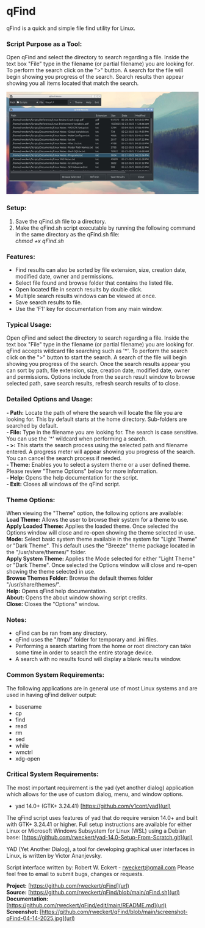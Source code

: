 # qFind
qFind is a quick and simple file find utility for Linux.

### Script Purpose as a Tool:
Open qFind and select the directory to search regarding a file. Inside the text box "File" type in the filename (or partial filename) you are looking for. To perform the search click on the ">" button. A search for the file will begin showing you progress of the search. Search results then appear showing you all items located that match the search.

![qFind Screenshot](https://github.com/rweckert/qFind/blob/main/screenshot-qFind-04-14-2025.jpg)

### Setup:
1) Save the qFind.sh file to a directory.
2) Make the qFind.sh script executable by running the following command in the same directory as the qFind.sh file:<br/>
_chmod +x qFind.sh_

### Features:
- Find results can also be sorted by file extension, size, creation date, modified date, owner and permissions.
- Select file found and browse folder that contains the listed file.
- Open located file in search results by double click.
- Multiple search results windows can be viewed at once.
- Save search results to file.
- Use the 'F1' key for documentation from any main window.

### Typical Usage:
Open qFind and select the directory to search regarding a file. Inside the text box "File" type in the filename (or partial filename) you are looking for. qFind accepts wildcard file searching such as '*'. To perform the search click on the ">" button to start the search. A search of the file will begin showing you progress of the search. Once the search results appear you can sort by path, file extension, size, creation date, modified date, owner and permissions. Options include from the search result window to browse selected path, save search results, refresh search results of to close.

### Detailed Options and Usage:
**- Path:** Locate the path of where the search will locate the file you are looking for. This by default starts at the home directory. Sub-folders are searched by default.<br/>
**- File:** Type in the filename you are looking for. The search is case sensitive. You can use the '*' wildcard when performing a search.<br/>
**- >:** This starts the search process using the selected path and filename entered. A progress meter will appear showing you progress of the search. You can cancel the search process if needed.<br/>
**- Theme:** Enables you to select a system theme or a user defined theme. Please review "Theme Options" below for more information.<br/>
**- Help:** Opens the help documentation for the script.<br/>
**- Exit:** Closes all windows of the qFind script.

### Theme Options:
When viewing the "Theme" option, the following options are available:<br/>
**Load Theme:** Allows the user to browse their system for a theme to use.<br/>
**Apply Loaded Theme:** Applies the loaded theme. Once selected the Options window will close and re-open showing the theme selected in use.<br/>
**Mode:** Select basic system theme available in the system for "Light Theme" or "Dark Theme". This default uses the "Breeze" theme package located in the "/usr/share/themes/" folder.<br/>
**Apply System Theme:** Applies the Mode selected for either "Light Theme" or "Dark Theme". Once selected the Options window will close and re-open showing the theme selected in use.<br/>
**Browse Themes Folder:** Browse the default themes folder "/usr/share/themes/".<br/>
**Help:** Opens qFind help documentation.<br/>
**About:** Opens the about window showing script credits.<br/>
**Close:** Closes the "Options" window.

### Notes:
- qFind can be ran from any directory.
- qFind uses the "/tmp/" folder for temporary and .ini files.
- Performing a search starting from the home or root directory can take some time in order to search the entire storage device.
- A search with no results found will display a blank results window.

### Common System Requirements:
The following applications are in general use of most Linux systems and are used in having qFind deliver output:
- basename
- cp
- find
- read
- rm
- sed
- while
- wmctrl
- xdg-open

### Critical System Requirements:
The most important requirement is the yad (yet another dialog) application which allows for the use of custom dialog, menu, and window options.

- yad 14.0+ (GTK+ 3.24.41) [https://github.com/v1cont/yad](url)

The qFind script uses features of yad that do require version 14.0+ and built with GTK+ 3.24.41 or higher. Full setup instructions are available for either Linux or Microsoft Windows Subsystem for Linux (WSL) using a Debian base: [https://github.com/rweckert/yad-14.0-Setup-From-Scratch.git](url)

YAD (Yet Another Dialog), a tool for developing graphical user interfaces in Linux, is written by Victor Ananjevsky.

Script interface written by: Robert W. Eckert - rweckert@gmail.com
Please feel free to email to submit bugs, changes or requests.

**Project:** [https://github.com/rweckert/qFind](url)<br/>
**Source:** [https://github.com/rweckert/qFind/blob/main/qFind.sh](url)<br/>
**Documentation:** [https://github.com/rweckert/qFind/edit/main/README.md](url)<br/>
**Screenshot:** [https://github.com/rweckert/qFind/blob/main/screenshot-qFind-04-14-2025.jpg](url)<br/>
